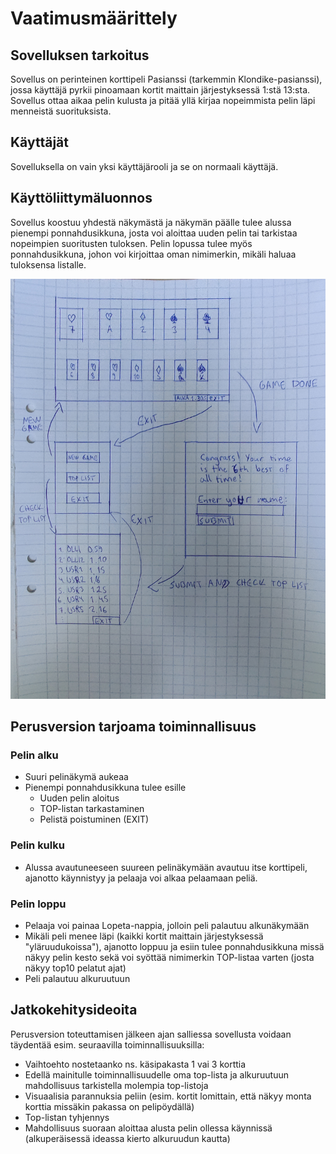 # Vaatimusmäärittely

## Sovelluksen tarkoitus

Sovellus on perinteinen korttipeli Pasianssi (tarkemmin Klondike-pasianssi), jossa käyttäjä pyrkii pinoamaan kortit maittain järjestyksessä 1:stä 13:sta.
Sovellus ottaa aikaa pelin kulusta ja pitää yllä kirjaa nopeimmista pelin läpi menneistä suorituksista.

## Käyttäjät

Sovelluksella on vain yksi käyttäjärooli ja se on normaali käyttäjä.

## Käyttöliittymäluonnos

Sovellus koostuu yhdestä näkymästä ja näkymän päälle tulee alussa pienempi ponnahdusikkuna, josta voi aloittaa uuden pelin tai tarkistaa nopeimpien suoritusten tuloksen. Pelin lopussa tulee myös ponnahdusikkuna, johon voi kirjoittaa oman nimimerkin, mikäli haluaa tuloksensa listalle.

<img src="https://github.com/OlliSavisalo/ot-harjoitustyo/blob/master/dokumentaatio/kuvat/kayttoliittymaluonnos.jpg" width="750">

## Perusversion tarjoama toiminnallisuus

### Pelin alku

- Suuri pelinäkymä aukeaa
- Pienempi ponnahdusikkuna tulee esille
	- Uuden pelin aloitus
	- TOP-listan tarkastaminen
	- Pelistä poistuminen (EXIT)

### Pelin kulku

- Alussa avautuneeseen suureen pelinäkymään avautuu itse korttipeli, ajanotto käynnistyy ja pelaaja voi alkaa pelaamaan peliä.

### Pelin loppu

- Pelaaja voi painaa Lopeta-nappia, jolloin peli palautuu alkunäkymään
- Mikäli peli menee läpi (kaikki kortit maittain järjestyksessä "yläruudukoissa"), ajanotto loppuu ja esiin tulee ponnahdusikkuna missä näkyy pelin kesto sekä voi syöttää nimimerkin TOP-listaa varten (josta näkyy top10 pelatut ajat)
- Peli palautuu alkuruutuun

## Jatkokehitysideoita

Perusversion toteuttamisen jälkeen ajan salliessa sovellusta voidaan täydentää esim. seuraavilla toiminnallisuuksilla:

- Vaihtoehto nostetaanko ns. käsipakasta 1 vai 3 korttia
- Edellä mainitulle toiminnallisuudelle oma top-lista ja alkuruutuun mahdollisuus tarkistella molempia top-listoja
- Visuaalisia parannuksia peliin (esim. kortit lomittain, että näkyy monta korttia missäkin pakassa on pelipöydällä)
- Top-listan tyhjennys
- Mahdollisuus suoraan aloittaa alusta pelin ollessa käynnissä (alkuperäisessä ideassa kierto alkuruudun kautta)

